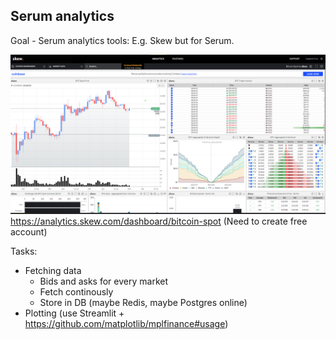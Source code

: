 ## Serum analytics

Goal - Serum analytics tools: E.g. Skew but for Serum.

![](skew_screenshot.png)
https://analytics.skew.com/dashboard/bitcoin-spot (Need to create free account)


Tasks:
- Fetching data
  - Bids and asks for every market
  - Fetch continously
  - Store in DB (maybe Redis, maybe Postgres online)
- Plotting (use Streamlit + https://github.com/matplotlib/mplfinance#usage)